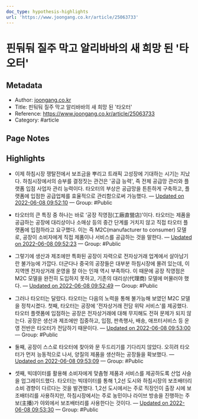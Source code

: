```yaml
---
doc_type: hypothesis-highlights
url: 'https://www.joongang.co.kr/article/25063733'
---
```


# 핀둬둬 질주 막고 알리바바의 새 희망 된 '타오터'

## Metadata
- Author: [joongang.co.kr]()
- Title: 핀둬둬 질주 막고 알리바바의 새 희망 된 '타오터'
- Reference: https://www.joongang.co.kr/article/25063733
- Category: #article

## Page Notes
## Highlights
- 이제 하침시장 쟁탈전에서 보조금을 뿌리고 트래픽 고성장에 기대하는 시기는 지났다. 하침시장에서의 승부를 결정짓는 관건은 '공급 능력', 즉 전체 공급망 관리와 플랫폼 입점 사업자 관리 능력이다. 타오터의 부상은 공급망을 튼튼하게 구축하고, 플랫폼에 입점한 공급업체를 효율적으로 관리함으로써 가능했다. — [Updated on 2022-06-08 09:52:10](https://hyp.is/OlIG5ubFEeyvJSu-sEyIRw/www.joongang.co.kr/article/25063733) — Group: #Public

- 타오터의 큰 특징 중 하나는 바로 ‘공장 직영점(工廠直營店)’이다. 타오터는 제품을 공급하는 공장에 대리상이나 소매상 등의 중간 단계를 거치지 않고 직접 타오터 플랫폼에 입점하라고 요구했다. 이는 즉 M2C(manufacturer to consumer) 모델로, 공장이 소비자에게 직접 제품이나 서비스를 공급하는 것을 말한다. — [Updated on 2022-06-08 09:52:23](https://hyp.is/QgHRqubFEeyNvtdditLVlA/www.joongang.co.kr/article/25063733) — Group: #Public

- 그렇기에 생산과 제조에만 특화된 공장이 자력으로 전자상거래 업계에서 살아남기란 불가능에 가깝다. 더군다나 중국의 공장들은 대부분 하침시장에 몰려 있는데, 이 지역엔 전자상거래 운영을 잘 아는 인재 역시 부족하다. 이 때문에 공장 직영점은 M2C 모델을 완전히 도입하지 못하고, 기존의 대리상(代理商) 모델에 머물러야 했다. — [Updated on 2022-06-08 09:52:49](https://hyp.is/UZYxpubFEeyvJmscz_C-wA/www.joongang.co.kr/article/25063733) — Group: #Public

- 그러나 타오터는 달랐다. 타오터는 다음의 노력을 통해 불가능해 보였던 M2C 모델을 정착시켰다. 첫째, 타오터는 공장에 '전자상거래 전담 위탁 서비스'를 제공했다. 타오터 플랫폼에 입점하는 공장은 전자상거래에 대해 무지해도 전혀 문제가 되지 않는다. 공장은 생산과 제조에만 집중하고, 입점, 판촉행사, 배송, 애프터서비스 등 운영 전반은 타오터가 전담하기 때문이다.  — [Updated on 2022-06-08 09:53:00](https://hyp.is/WCVkuubFEey7J7cYz0XUbQ/www.joongang.co.kr/article/25063733) — Group: #Public

- 둘째, 공장이 스스로 타오터에 찾아와 문 두드리기를 기다리지 않았다. 오히려 타오터가 먼저 능동적으로 나서, 양질의 제품을 생산하는 공장들을 확보했다. — [Updated on 2022-06-08 09:53:09](https://hyp.is/XaFwZObFEeypXX9APlaHAw/www.joongang.co.kr/article/25063733) — Group: #Public

- 셋째, 빅데이터를 활용해 소비자에게 맞춤형 제품과 서비스를 제공하도록 산업 사슬을 업그레이드했다. 타오터는 빅데이터를 통해 1,2선 도시와 하침시장의 보조배터리 소비 경향이 다르다는 것을 발견했다. 1,2선 도시에서는 주로 직장인이 출장 시에 보조배터리를 사용하지만, 하침시장에서는 주로 농민이나 라이브 방송을 진행하는 주보(主播)가 야외에서 보조배터리를 사용한다는 것이다.  — [Updated on 2022-06-08 09:53:30](https://hyp.is/aiE0lubFEeyM8f_83zgajg/www.joongang.co.kr/article/25063733) — Group: #Public



